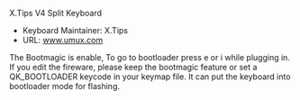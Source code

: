 X.Tips V4 Split Keyboard

* Keyboard Maintainer: X.Tips
* URL: www.umux.com

The Bootmagic is enable, To go to bootloader press e or i while plugging in.
If you edit the fireware, please keep the bootmagic feature or set a QK_BOOTLOADER keycode in your keymap file. It can put the keyboard into bootloader mode for flashing.
